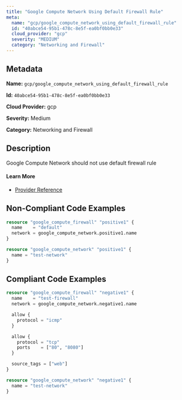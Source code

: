 ```yaml
---
title: "Google Compute Network Using Default Firewall Rule"
meta:
  name: "gcp/google_compute_network_using_default_firewall_rule"
  id: "40abce54-95b1-478c-8e5f-ea0bf0bb0e33"
  cloud_provider: "gcp"
  severity: "MEDIUM"
  category: "Networking and Firewall"
---
```


## Metadata
**Name:** `gcp/google_compute_network_using_default_firewall_rule`

**Id:** `40abce54-95b1-478c-8e5f-ea0bf0bb0e33`

**Cloud Provider:** gcp

**Severity:** Medium

**Category:** Networking and Firewall

## Description
Google Compute Network should not use default firewall rule

#### Learn More

 - [Provider Reference](https://registry.terraform.io/providers/hashicorp/google/latest/docs/resources/compute_firewall#name)

## Non-Compliant Code Examples
```terraform
resource "google_compute_firewall" "positive1" {
  name    = "default"
  network = google_compute_network.positive1.name
}

resource "google_compute_network" "positive1" {
  name = "test-network"
}

```

## Compliant Code Examples
```terraform
resource "google_compute_firewall" "negative1" {
  name    = "test-firewall"
  network = google_compute_network.negative1.name

  allow {
    protocol = "icmp"
  }

  allow {
    protocol = "tcp"
    ports    = ["80", "8080"]
  }

  source_tags = ["web"]
}

resource "google_compute_network" "negative1" {
  name = "test-network"
}

```
